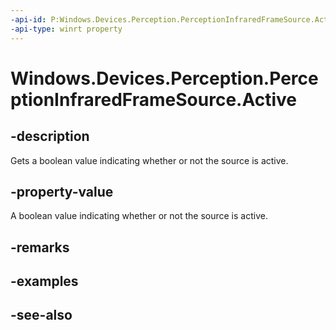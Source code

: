 ----api-id: P:Windows.Devices.Perception.PerceptionInfraredFrameSource.Active
-api-type: winrt property
---<!-- Property syntaxpublic bool Active { get; }--># Windows.Devices.Perception.PerceptionInfraredFrameSource.Active## -descriptionGets a boolean value indicating whether or not the source is active.## -property-valueA boolean value indicating whether or not the source is active.## -remarks## -examples## -see-also